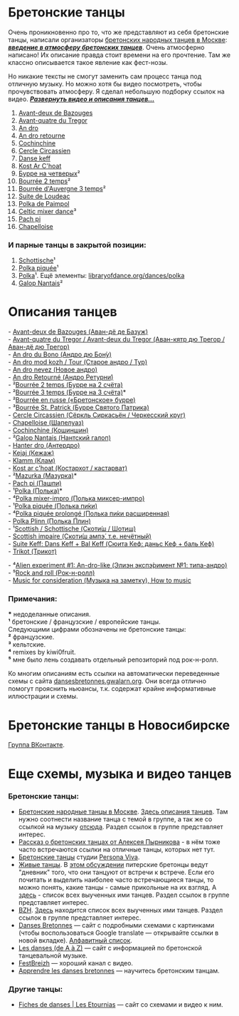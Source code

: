 Бретонские танцы
================
Очень проникновенно про то, что же представляют из себя бретонские танцы, написали организаторы [бретонских народных танцев в Москве](https://vk.com/club25749886): [***введение в атмосферу бретонских танцев***](text-intro.md). Очень атмосферно написано! Их описание правда стоит времени на его прочтение. Там же классно описывается такое явление как фест-нозы.

Но никакие тексты не смогут заменить сам процесс танца под отличную музыку. Но можно хотя бы видео посмотреть, чтобы прочувствовать атмосферу. Я сделал небольшую подборку ссылок на видео. ***[Развернуть видео и описания танцев...](README.md)***

1. [Avant-deux de Bazouges](https://www.youtube.com/watch?v=Ncds8-FMaEI)
2. [Avant-quatre du Tregor](https://www.youtube.com/watch?v=H5DNoZ2F3jw)
3. [An dro](https://www.youtube.com/watch?v=p_i027FhnyA)
4. [An dro retourne](https://www.youtube.com/watch?v=EUHjpInr1nA)
5. [Cochinchine](https://vk.com/video-25749886_170748467)
6. [Cercle Circassien](https://www.youtube.com/watch?v=JUIEfPi_SgY)
7. [Danse keff](https://www.youtube.com/watch?v=B6qej91iYLc)
8. [Kost Ar C'hoat](https://www.youtube.com/watch?v=EAVpaW_7qlQ)
9. [Бурре на четверых](https://vk.com/video-25749886_162534468)²
10. [Bourrée 2 temps](https://www.youtube.com/watch?v=Fos5IOLRHK8)²
11. [Bourrée d'Auvergne 3 temps](https://www.youtube.com/watch?v=TfQNjN_WHCU)²
12. [Suite de Loudeac](https://www.youtube.com/watch?v=SOd9E8XKemA)
13. [Polka de Paimpol](https://vk.com/video39341115_456239021)
14. [Celtic mixer dance](https://www.youtube.com/watch?v=Yi5kxzNWQmQ)³
15. [Pach pi](https://www.youtube.com/watch?v=5eDQmwe1Zlo)
16. [Chapelloise](https://www.youtube.com/watch?v=XwNRitt0AFo)

### И парные танцы в закрытой позиции:

1. [Schottische](https://www.youtube.com/watch?v=vwHZvw7jk94)¹
2. [Polka piquée](https://www.youtube.com/watch?v=FcS_BrHe9PU)¹
3. [Polka](https://youtu.be/sVnfVUWiBTU?t=20)¹. Ещё элементы: [libraryofdance.org/dances/polka](http://www.libraryofdance.org/dances/polka/)
4. [Galop Nantais](https://www.youtube.com/watch?v=aQUtWD-o9NE)²

Описания танцев
===============
\- [Avant-deux de Bazouges (Аван-дё де Базуж)](avant-deux-de-bazouges.md)  
\- [Avant-quatre du Tregor / Avant-deux du Tregor (Аван-кятр дю Трегор / Аван-дё дю Трегор)](avant-quatre-du-tregor.md)  
\- [An dro du Bono (Андро дю Бон́у)](an-dro-du-bono.md)  
\- [An dro mod kozh / Tour (Старое андро / Тур)](tour-an-dro-mod-kozh.md)  
\- [An dro nevez (Новое андро)](an-dro-nevez.md)  
\- [An dro Retourné (Андро Ретурни́)](an-dro-retourne.md)  
\- ²[Bourrée 2 temps (Бурре на 2 счёта)](bourree.md)  
\- ²[Bourrée 3 temps (Бурре на 3 счёта)](bourree-3-temps.md)\*  
\- ²[Bourrée en russe («Бретонское» бурре)](bourree-en-russe.md)  
\- ³[Bourrée St. Patrick (Бурре Святого Патрика)](bourree-st-patrick.md)  
\- [Cercle Circassien (Сёркль Сиркасьён / Черкесский круг)](cercle-circassien.md)  
\- [Chapelloise (Шапелуаз)](chapelloise.md)  
\- [Cochinchine (Кошиншин)](cochinchine.md)  
\- ²[Galop Nantais (Нантский галоп)](galop-nantais.md)  
\- [Hanter dro (Антердро)](hanter-dro.md)  
\- [Kejaj (Кежаж)](kejaj.md)  
\- [Klamm (Клам)](klamm.md)  
\- [Kost ar c'hoat (Костархот / кастарват)](kost-ar-c-hoat.md)  
\- ²[Mazurka (Мазурка)](mazurka.md)\*  
\- [Pach pi (Пашпи)](pach-pi.md)  
\- ¹[Polka (Полька)](polka.md)\*  
\- ⁴[Polka mixer-impro (Полька миксер-импро)](polka-mixer-impro.md)  
\- ¹[Polka piquée (Полька пи́ки)](polka-piquee.md)  
\- ⁴[Polka piquée prolongé (Полька пи́ки расширенная)](polka-piquee-prolonge.md)  
\- [Polka Plinn (Полька Плин)](polka-plinn.md)  
\- ¹[Scottish / Schottische (Скоти́ш / Шотиш)](schottische.md)  
\- [Scottish impaire (Скоти́ш ампэ́, т.е. нечётный)](scottish-impaire.md)  
\- [Suite Keff: Dans Keff + Bal Keff (Сюита Кеф: даньс Кеф + баль Кеф)](suite-keff.md)  
\- [Trikot (Трикот)](trikot.md)  

\- ⁴[Alien experiment #1: An-dro-like (Элиэн экспэ́римент №1: типа-андро)](alien-experiment-1-an-dro-like.md)  
\- ⁵[Rock and roll (Рок-н-ролл)](rock-and-roll.md)  
\- [Music for consideration (Музыка на заметку), How to music](music.md)  

### Примечания:
__\*__ недоделанные описания.  
__¹__ бретонские / французские / европейские танцы.  
Следующими цифрами обозначены не бретонские танцы:  
__²__ французские.  
__³__ кельтские.  
__⁴__ remixes by kiwi0fruit.  
__⁵__ мне было лень создавать отдельный репозиторий под рок-н-ролл.

Ко многим описаниям есть ссылки на автоматически переведенные схемы с сайта [dansesbretonnes.gwalarn.org](http://dansesbretonnes.gwalarn.org). Они всегда отлично помогут прояснить ньюансы, т.к. содержат крайне информативные иллюстрации и схемы.

Бретонские танцы в Новосибирске
===============================
[Группа ВКонтакте](https://vk.com/club127030623).

Еще схемы, музыка и видео танцев
=================================
### Бретонские танцы:

- [Бретонские народные танцы в Москве](https://vk.com/club25749886). [Здесь описания танцев](https://vk.com/topic-25749886_27791034). Там нужно соотнести название танца с темой в группе, а так же со ссылкой на музыку [отсюда](https://vk.com/notes11408173). Раздел ссылок в группе представляет интерес. 
- [Рассказ о бретонских танцах от Алексея Пырникова](http://celtic-community.diary.ru/p193203999.htm?oam#more1) - в нём тоже часто встречаются ссылки на отличные танцы, которых нет тут.
- [Бретонские танцы](http://personaviva.spb.ru/?bret_dances) студии [Persona Viva](https://vk.com/club459205).
- [Живые танцы](https://vk.com/club31196395). В [этом обсуждении](https://vk.com/topic-31196395_25370716) питерские бретонцы ведут "дневник" того, что они танцуют от встречи к встрече. Если его почитать и выделить наиболее часто встречающиеся танцы, то можно понять, какие танцы - самые прикольные на их взгляд. А [здесь](https://vk.com/topic-31196395_29427388) - список всех выученных ими танцев. Раздел ссылок в группе представляет интерес.
- [BZH](https://vk.com/club640304). [Здесь](https://vk.com/topic-640304_9414805) находится список всех выученных ими танцев. Раздел ссылок в группе представляет интерес.
- [Danses Bretonnes](http://dansesbretonnes.gwalarn.org) — сайт с подробными схемами с картинками (чтобы воспользоваться Google translate — открывайте ссылки в новой вкладке). [Алфавитный список](http://dansesbretonnes.gwalarn.org/accueil/alphabetique.html).
- [Les danses (de A à Z)](http://nozbreizh.fr/index.php?option=com_content&task=view&id=20&Itemid=37&lettre_param=A#A) — сайт с информацией по бретонской танцевальной музыке.
- [FestBreizh](https://www.youtube.com/channel/UCjwYudG6SWmI2mz1wS_eijA) — хороший канал с видео.
- [Apprendre les danses bretonnes](http://lannig.e-monsite.com/) — научитесь бретонским танцам.

### Другие танцы:

- [Fiches de danses | Les Etournias](http://lesetournias.fr/ateliers-danses/fiches-de-danses) — сайт со схемами и видео к ним.
